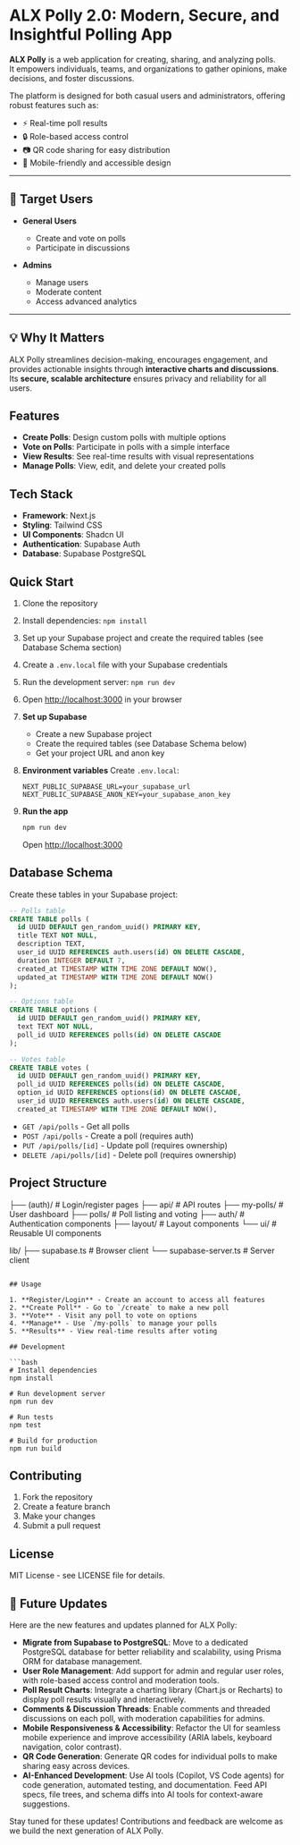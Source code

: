 # ALX Polly 2.0: Modern, Secure, and Insightful Polling App

**ALX Polly** is a web application for creating, sharing, and analyzing polls.  
It empowers individuals, teams, and organizations to gather opinions, make decisions, and foster discussions.  

The platform is designed for both casual users and administrators, offering robust features such as:  
- ⚡ Real-time poll results  
- 🔒 Role-based access control  
- 📷 QR code sharing for easy distribution  
- 📱 Mobile-friendly and accessible design  

---

## 🎯 Target Users

- **General Users**  
  - Create and vote on polls  
  - Participate in discussions  

- **Admins**  
  - Manage users  
  - Moderate content  
  - Access advanced analytics  

---

## 💡 Why It Matters

ALX Polly streamlines decision-making, encourages engagement, and provides actionable insights through **interactive charts and discussions**.  
Its **secure, scalable architecture** ensures privacy and reliability for all users.  


## Features

- **Create Polls**: Design custom polls with multiple options
- **Vote on Polls**: Participate in polls with a simple interface
- **View Results**: See real-time results with visual representations
- **Manage Polls**: View, edit, and delete your created polls


## Tech Stack

- **Framework**: Next.js
- **Styling**: Tailwind CSS
- **UI Components**: Shadcn UI
- **Authentication**: Supabase Auth
- **Database**: Supabase PostgreSQL

## Quick Start

1. Clone the repository
2. Install dependencies: `npm install`
3. Set up your Supabase project and create the required tables (see Database Schema section)
4. Create a `.env.local` file with your Supabase credentials
5. Run the development server: `npm run dev`
6. Open [http://localhost:3000](http://localhost:3000) in your browser

2. **Set up Supabase**
   - Create a new Supabase project
   - Create the required tables (see Database Schema below)
   - Get your project URL and anon key

3. **Environment variables**
   Create `.env.local`:
   ```env
   NEXT_PUBLIC_SUPABASE_URL=your_supabase_url
   NEXT_PUBLIC_SUPABASE_ANON_KEY=your_supabase_anon_key
   ```

4. **Run the app**
   ```bash
   npm run dev
   ```
   Open [http://localhost:3000](http://localhost:3000)

## Database Schema

Create these tables in your Supabase project:

```sql
-- Polls table
CREATE TABLE polls (
  id UUID DEFAULT gen_random_uuid() PRIMARY KEY,
  title TEXT NOT NULL,
  description TEXT,
  user_id UUID REFERENCES auth.users(id) ON DELETE CASCADE,
  duration INTEGER DEFAULT 7,
  created_at TIMESTAMP WITH TIME ZONE DEFAULT NOW(),
  updated_at TIMESTAMP WITH TIME ZONE DEFAULT NOW()
);

-- Options table
CREATE TABLE options (
  id UUID DEFAULT gen_random_uuid() PRIMARY KEY,
  text TEXT NOT NULL,
  poll_id UUID REFERENCES polls(id) ON DELETE CASCADE
);

-- Votes table
CREATE TABLE votes (
  id UUID DEFAULT gen_random_uuid() PRIMARY KEY,
  poll_id UUID REFERENCES polls(id) ON DELETE CASCADE,
  option_id UUID REFERENCES options(id) ON DELETE CASCADE,
  user_id UUID REFERENCES auth.users(id) ON DELETE CASCADE,
  created_at TIMESTAMP WITH TIME ZONE DEFAULT NOW(),
```

- `GET /api/polls` - Get all polls
- `POST /api/polls` - Create a poll (requires auth)
- `PUT /api/polls/[id]` - Update poll (requires ownership)
- `DELETE /api/polls/[id]` - Delete poll (requires ownership)
## Project Structure

├── (auth)/          # Login/register pages
├── api/             # API routes
├── my-polls/        # User dashboard
├── polls/           # Poll listing and voting
├── auth/            # Authentication components
├── layout/          # Layout components
└── ui/              # Reusable UI components

lib/
├── supabase.ts      # Browser client
└── supabase-server.ts # Server client
```

## Usage

1. **Register/Login** - Create an account to access all features
2. **Create Poll** - Go to `/create` to make a new poll
3. **Vote** - Visit any poll to vote on options
4. **Manage** - Use `/my-polls` to manage your polls
5. **Results** - View real-time results after voting

## Development

```bash
# Install dependencies
npm install

# Run development server
npm run dev

# Run tests
npm test

# Build for production
npm run build
```

## Contributing

1. Fork the repository
2. Create a feature branch
3. Make your changes
4. Submit a pull request

## License

MIT License - see LICENSE file for details.


## 🚧 Future Updates

Here are the new features and updates planned for ALX Polly:

- **Migrate from Supabase to PostgreSQL**: Move to a dedicated PostgreSQL database for better reliability and scalability, using Prisma ORM for database management.
- **User Role Management**: Add support for admin and regular user roles, with role-based access control and moderation tools.
- **Poll Result Charts**: Integrate a charting library (Chart.js or Recharts) to display poll results visually and interactively.
- **Comments & Discussion Threads**: Enable comments and threaded discussions on each poll, with moderation capabilities for admins.
- **Mobile Responsiveness & Accessibility**: Refactor the UI for seamless mobile experience and improve accessibility (ARIA labels, keyboard navigation, color contrast).
- **QR Code Generation**: Generate QR codes for individual polls to make sharing easy across devices.
- **AI-Enhanced Development**: Use AI tools (Copilot, VS Code agents) for code generation, automated testing, and documentation. Feed API specs, file trees, and schema diffs into AI tools for context-aware suggestions.

Stay tuned for these updates! Contributions and feedback are welcome as we build the next generation of ALX Polly.
